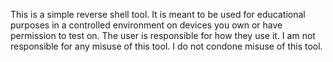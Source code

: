 This is a simple reverse shell tool.
It is meant to be used for educational purposes in a controlled environment on devices you own or have permission to test on.
The user is responsible for how they use it. I am not responsible for any misuse of this tool.
I do not condone misuse of this tool.

